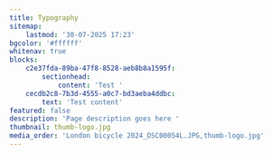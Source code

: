 ```yaml
---
title: Typography
sitemap:
    lastmod: '30-07-2025 17:23'
bgcolor: '#ffffff'
whitenav: true
blocks:
    c2e37fda-89ba-47f8-8528-aeb8b8a1595f:
        sectionhead:
            content: 'Test '
    cecdb2c8-7b3d-4555-a0c7-bd3aeba4ddbc:
        text: 'Test content'
featured: false
description: 'Page description goes here '
thumbnail: thumb-logo.jpg
media_order: 'London bicycle 2024_DSC00054L.JPG,thumb-logo.jpg'
---
```


